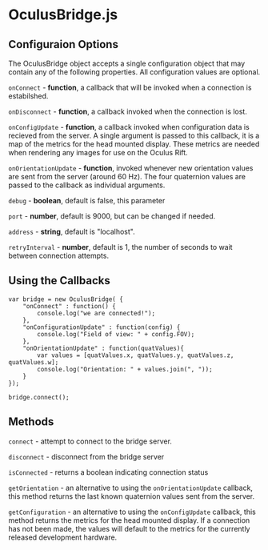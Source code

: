 OculusBridge.js
===============


## Configuraion Options

The OculusBridge object accepts a single configuration object that may contain any of the following properties.  All configuration values are optional.


`onConnect` - **function**, a callback that will be invoked when a connection is estabilshed.

`onDisconnect` - **function**, a callback invoked when the connection is lost.

`onConfigUpdate` - **function**, a callback invoked when configuration data is recieved from the server.  A single argument is passed to this callback, it is a map of the metrics for the head mounted display.  These metrics are needed when rendering any images for use on the Oculus Rift.

`onOrientationUpdate` - **function**, invoked whenever new orientation values are sent from the server (around 60 Hz).  The four quaternion values are passed to the callback as individual arguments.

`debug` - **boolean**, default is false, this parameter 

`port` - **number**, default is 9000, but can be changed if needed.

`address` - **string**, default is "localhost".

`retryInterval` - **number**, default is 1, the number of seconds to wait between connection attempts.


## Using the Callbacks

	var bridge = new OculusBridge( {
		"onConnect" : function() { 
			console.log("we are connected!");
		},
		"onConfigurationUpdate" : function(config) {
			console.log("Field of view: " + config.FOV);
		},
		"onOrientationUpdate" : function(quatValues){
			var values = [quatValues.x, quatValues.y, quatValues.z, quatValues.w];
			console.log("Orientation: " + values.join(", "));
		}
	});

	bridge.connect();


## Methods

`connect` - attempt to connect to the bridge server.

`disconnect` - disconnect from the bridge server

`isConnected` - returns a boolean indicating connection status

`getOrientation` - an alternative to using the `onOrientationUpdate` callback, this method returns the last known quaternion values sent from the server.

`getConfiguration` - an alternative to using the `onConfigUpdate` callback, this method returns the metrics for the head mounted display.  If a connection has not been made, the values will default to the metrics for the currently released development hardware.